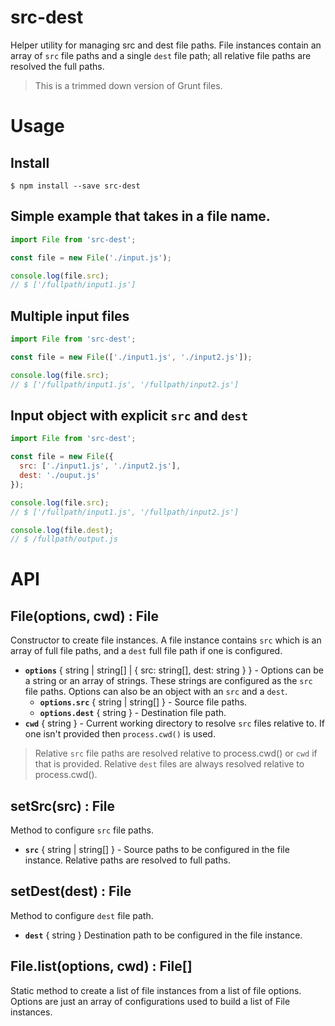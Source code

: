 # src-dest

Helper utility for managing src and dest file paths. File instances contain an array of `src` file paths and a single `dest` file path; all relative file paths are resolved the full paths.

> This is a trimmed down version of Grunt files.


# Usage

## Install

```
$ npm install --save src-dest
```


## Simple example that takes in a file name.

``` javascript
import File from 'src-dest';

const file = new File('./input.js');

console.log(file.src);
// $ ['/fullpath/input1.js']
```

## Multiple input files

``` javascript
import File from 'src-dest';

const file = new File(['./input1.js', './input2.js']);

console.log(file.src);
// $ ['/fullpath/input1.js', '/fullpath/input2.js']
```

## Input object with explicit `src` and `dest`

``` javascript
import File from 'src-dest';

const file = new File({
  src: ['./input1.js', './input2.js'],
  dest: './ouput.js'
});

console.log(file.src);
// $ ['/fullpath/input1.js', '/fullpath/input2.js']

console.log(file.dest);
// $ /fullpath/output.js
```


# API

## File(options, cwd) : File

Constructor to create file instances. A file instance contains `src` which is an array of full file paths, and a `dest` full file path if one is configured.

- **`options`** { string | string[] | { src: string[], dest: string } } - Options can be a string or an array of strings. These strings are configured as the `src` file paths. Options can also be an object with an `src` and a `dest`.
  - **`options.src`** { string | string[] } - Source file paths.
  - **`options.dest`** { string } - Destination file path.
- **`cwd`** { string } - Current working directory to resolve `src` files relative to. If one isn't provided then `process.cwd()` is used.

> Relative `src` file paths are resolved relative to process.cwd() or `cwd` if that is provided. Relative `dest` files are always resolved relative to process.cwd().


## setSrc(src) : File

Method to configure `src` file paths.

- **`src`** { string | string[] } - Source paths to be configured in the file instance. Relative paths are resolved to full paths.


## setDest(dest) : File

Method to configure `dest` file path.

- **`dest`** { string } Destination path to be configured in the file instance.


## File.list(options, cwd) : File[]

Static method to create a list of file instances from a list of file options. Options are just an array of configurations used to build a list of File instances.

